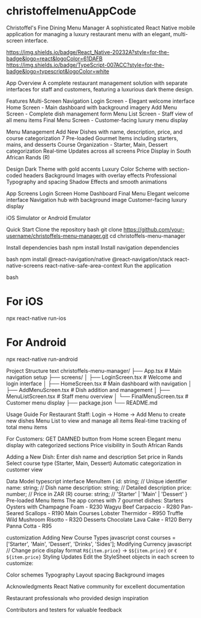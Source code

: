 # christoffelmenuAppCode
Christoffel's Fine Dining Menu Manager
A sophisticated React Native mobile application for managing a luxury restaurant menu with an elegant, multi-screen interface.

https://img.shields.io/badge/React_Native-20232A?style=for-the-badge&logo=react&logoColor=61DAFB
https://img.shields.io/badge/TypeScript-007ACC?style=for-the-badge&logo=typescript&logoColor=white

App Overview
A complete restaurant management solution with separate interfaces for staff and customers, featuring a luxurious dark theme design.

 Features
 Multi-Screen Navigation
Login Screen - Elegant welcome interface
Home Screen - Main dashboard with background imagery
Add Menu Screen - Complete dish management form
Menu List Screen - Staff view of all menu items
Final Menu Screen - Customer-facing luxury menu display

 Menu Management
Add New Dishes with name, description, price, and course categorization
7 Pre-loaded Gourmet Items including starters, mains, and desserts
Course Organization - Starter, Main, Dessert categorization
Real-time Updates across all screens
Price Display in South African Rands (R)

 Design
Dark Theme with gold accents
Luxury Color Scheme with section-coded headers
Background Images with overlay effects
Professional Typography and spacing
Shadow Effects and smooth animations

 App Screens
Login Screen	Home Dashboard	Final Menu
Elegant welcome interface	Navigation hub with background image	Customer-facing luxury display

iOS Simulator or Android Emulator

Quick Start
Clone the repository
bash
git clone https://github.com/your-username/christoffels-menu-manager.git
cd christoffels-menu-manager

Install dependencies
bash
npm install
Install navigation dependencies

bash
npm install @react-navigation/native @react-navigation/stack react-native-screens react-native-safe-area-context
Run the application

bash
# For iOS
npx react-native run-ios

# For Android
npx react-native run-android

 Project Structure
text
christoffels-menu-manager/
├── App.tsx                          # Main navigation setup
├── screens/
│   ├── LoginScreen.tsx              # Welcome and login interface
│   ├── HomeScreen.tsx               # Main dashboard with navigation
│   ├── AddMenuScreen.tsx            # Dish addition and management
│   ├── MenuListScreen.tsx           # Staff menu overview
│   └── FinalMenuScreen.tsx          # Customer menu display
├── package.json
└── README.md

Usage Guide
For Restaurant Staff:
Login → Home → Add Menu to create new dishes
Menu List to view and manage all items
Real-time tracking of total menu items

For Customers:
GET DAMNED button from Home screen
Elegant menu display with categorized sections
Price visibility in South African Rands

Adding a New Dish:
Enter dish name and description
Set price in Rands
Select course type (Starter, Main, Dessert)
Automatic categorization in customer view

 Data Model
typescript
interface MenuItem {
  id: string;           // Unique identifier
  name: string;         // Dish name
  description: string;  // Detailed description
  price: number;        // Price in ZAR (R)
  course: string;       // 'Starter' | 'Main' | 'Dessert'
}
Pre-loaded Menu Items
The app comes with 7 gourmet dishes:
Starters
Oysters with Champagne Foam - R230
Wagyu Beef Carpaccio - R280
Pan-Seared Scallops - R190
Main Courses
Lobster Thermidor - R950
Truffle Wild Mushroom Risotto - R320
Desserts
Chocolate Lava Cake - R120
Berry Panna Cotta - R95

customization
Adding New Course Types
javascript
const courses = ['Starter', 'Main', 'Dessert', 'Drinks', 'Sides'];
Modifying Currency
javascript
// Change price display format
`R${item.price}` → `$${item.price}` or `€${item.price}`
Styling Updates
Edit the StyleSheet objects in each screen to customize:

Color schemes
Typography
Layout spacing
Background images

Acknowledgments
React Native community for excellent documentation

Restaurant professionals who provided design inspiration

Contributors and testers for valuable feedback

